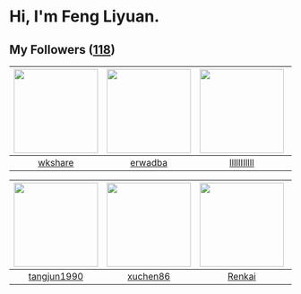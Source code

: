 # Hi, I'm Feng Liyuan.

## My Followers ([118](https://github.com/SunRunAway?tab=followers))

| <img src="https://avatars.githubusercontent.com/u/2918384?v=4" width="150" height="150" /> | <img src="https://avatars.githubusercontent.com/u/43768654?v=4" width="150" height="150" /> | <img src="https://avatars.githubusercontent.com/u/16208288?v=4" width="150" height="150" /> | <img src="https://avatars.githubusercontent.com/u/14999922?v=4" width="150" height="150" /> |
| :----------------------------------------------------------------------------------------: | :-----------------------------------------------------------------------------------------: | :-----------------------------------------------------------------------------------------: | :-----------------------------------------------------------------------------------------: |
|                            [wkshare](https://github.com/wkshare)                           |                            [erwadba](https://github.com/erwadba)                            |                        [llllIIIllll](https://github.com/llllIIIllll)                        |                        [chenlinholl](https://github.com/chenlinholl)                        |

| <img src="https://avatars.githubusercontent.com/u/7368838?v=4" width="150" height="150" /> | <img src="https://avatars.githubusercontent.com/u/39176987?v=4" width="150" height="150" /> | <img src="https://avatars.githubusercontent.com/u/3381789?v=4" width="150" height="150" /> | <img src="https://avatars.githubusercontent.com/u/4898483?v=4" width="150" height="150" /> |
| :----------------------------------------------------------------------------------------: | :-----------------------------------------------------------------------------------------: | :----------------------------------------------------------------------------------------: | :----------------------------------------------------------------------------------------: |
|                        [tangjun1990](https://github.com/tangjun1990)                       |                           [xuchen86](https://github.com/xuchen86)                           |                             [Renkai](https://github.com/Renkai)                            |                            [sudotty](https://github.com/sudotty)                           |